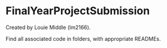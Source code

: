 # FinalYearProjectSubmission

Created by Louie Middle (lm2166).

Find all associated code in folders, with appropriate READMEs.
